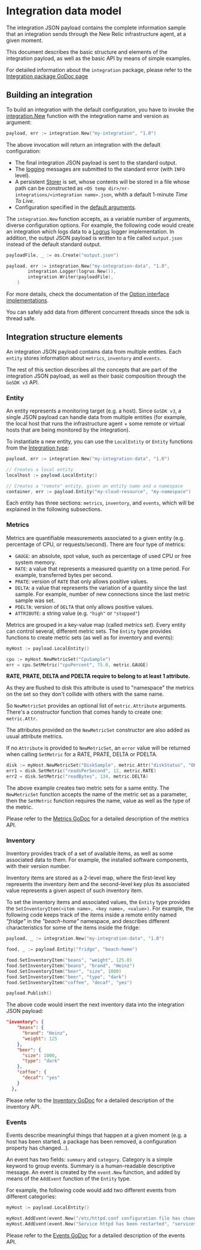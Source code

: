 # Integration data model

The integration JSON payload contains the complete information sample that an integration sends through the New Relic
infrastructure agent, at a given moment.

This document describes the basic structure and elements of the integration payload, as well as the basic API by means
of simple examples.

For detailed information about the `integration` package, please refer to the
[Integration package GoDoc page](https://godoc.org/github.com/newrelic/infra-integrations-sdk/integration)

## Building an integration

To build an integration with the default configuration, you have to invoke the
[integration.New](https://godoc.org/github.com/newrelic/infra-integrations-sdk/integration#New) function with
the integration name and version as argument:

```go
payload, err := integration.New("my-integration", "1.0")
```

The above invocation will return an integration with the default configuration:

* The final integration JSON payload is sent to the standard output.
* The [logging](log.md) messages are submitted to the standard error (with `INFO` level).
* A persistent [Storer](persist.md) is set, whose contents will be stored in a file whose path can be constructed as
  `<OS temp dir>/nr-integrations/<integration name>.json`, whith a default 1-minute _Time To Live_.
* Configuration specified in the [default arguments](args.md).

The `integration.New` function accepts, as a variable number of arguments, diverse configuration options. For example,
the following code would create an integration which logs data to a [Logrus](https://github.com/sirupsen/logrus)
logger implementation. In addition, the
output JSON payload is written to a file called `output.json` instead of the default standard output.

```go
payloadFile, _ := os.Create("output.json")

payload, err := integration.New("my-integration-data", "1.0",
        integration.Logger(logrus.New()),
        integration.Writer(payloadFile),
    )
```

For more details, check the documentation of the
[Option interface implementations](https://godoc.org/github.com/newrelic/infra-integrations-sdk/integration#Option).

You can safely add data from different concurrent threads since the sdk is thread safe.

## Integration structure elements

An integration JSON payload contains data from multiple entities. Each `entity` stores information about `metrics`,
`inventory` and `events`.

The rest of this section describes all the concepts that are part of the integration JSON payload, as well as their
basic composition through the `GoSDK v3` API.

### Entity

An entity represents a monitoring target (e.g. a host). Since `GoSDK v3`, a single JSON payload can handle data from
multiple entities (for example, the local host that runs the infrastructure agent + some remote or virtual hosts that
are being monitored by the integration).

To instantiate a new entity, you can use the `LocalEntity` or `Entity` functions from the 
[Integration type](https://godoc.org/github.com/newrelic/infra-integrations-sdk/integration#Integration):

```go
payload, err := integration.New("my-integration-data", "1.0")

// Creates a local entity
localhost := payload.LocalEntity()

// Creates a "remote" entity, given an entity name and a namespace
container, err := payload.Entity("my-cloud-resource", "my-namespace")
```

Each entity has three sections: `metrics`, `inventory`, and `events`, which will be explained in the following
subsections.

### Metrics

Metrics are quantifiable measurements associated to a given entity (e.g. percentage of CPU, or requests/second). There
are four type of metrics:

* `GAUGE`: an absolute, spot value, such as percentage of used CPU or free system memory.
* `RATE`: a value that represents a measured quantity on a time period. For example, transferred bytes per second.
* `PRATE`: version of `RATE` that only allows positive values.
* `DELTA`: a value that represents the variation of a quantity since the last sample. For example, number of new
  connections since the last metric sample was set.
* `PDELTA`: version of `DELTA` that only allows positive values.
* `ATTRIBUTE`: a string value (e.g. `"high"` or `"stopped"`)

Metrics are grouped in a key-value map (called _metrics set_). Every entity can control several, different metric sets.
The `Entity` type provides functions to create metric sets (as well as for inventory and events):

```go
myHost := payload.LocalEntity()

cpu := myHost.NewMetricSet("CpuSample")
err = cpu.SetMetric("cpuPercent", 75.0, metric.GAUGE)
```

**RATE, PRATE, DELTA and PDELTA require to belong to at least 1 attribute.**

As they are flushed to disk this attribute is used to "namespace" the metrics on the set so they don't collide with others with the same name.

So `NewMetricSet` provides an optional list of `metric.Attribute` arguments. There's a constructor function that comes handy to create one: `metric.Attr`.

The attributes provided on the `NewMetricSet` constructor are also added as usual attribute metrics.

If no `Attribute` is provided to `NewMetricSet`, an `error` value will be returned when calling `SetMetric` for a RATE, PRATE, DELTA or PDELTA.

```go
disk := myHost.NewMetricSet("DiskSample", metric.Attr("diskStatus", "OK"))
err1 = disk.SetMetric("readsPerSecond", 12, metric.RATE)
err2 = disk.SetMetric("readBytes", 134, metric.DELTA)
```

The above example creates two metric sets for a same entity. The `NewMetricSet` function accepts the name of the
metric set as a parameter, then the `SetMetric` function requires the name, value as well as the type of the metric.

Please refer to the [Metrics GoDoc](https://godoc.org/github.com/newrelic/infra-integrations-sdk/data/metric) for a
detailed description of the metrics API.

### Inventory

Inventory provides track of a set of available items, as well as some associated data to them. For example, the
installed software components, with their version number.

Inventory items are stored as a 2-level map, where the first-level key represents the inventory item and the 
second-level key plus its associated value represents a given aspect of such inventory item.

To set the inventory items and associated values, the `Entity` type provides the
`SetInventoryItem(<item name>, <key name>, <value>)`. For example, the following code keeps track of the items inside
a remote entity named _"fridge"_ in the _"beach-home"_ namespace, and describes different characteristics for some
of the items inside the fridge:

```go
payload, _ := integration.New("my-integration-data", "1.0")

food, _ := payload.Entity("fridge", "beach-home")

food.SetInventoryItem("beans", "weight", 125.0)
food.SetInventoryItem("beans", "brand", "Heinz")
food.SetInventoryItem("beer", "size", 1000)
food.SetInventoryItem("beer", "type", "dark")
food.SetInventoryItem("coffee", "decaf", "yes")

payload.Publish()
``` 

The above code would insert the next inventory data into the integration JSON payload:

```json
"inventory": {
    "beans": {
      "brand": "Heinz",
      "weight": 125
    },
    "beer": {
      "size": 1000,
      "type": "dark"
    },
    "coffee": {
      "decaf": "yes"
    }
  },
```

Please refer to the [Inventory GoDoc](https://godoc.org/github.com/newrelic/infra-integrations-sdk/data/inventory) for a
detailed description of the inventory API.

### Events

Events describe meaningful things that happen at a given moment (e.g. a host has been started, a package has been
removed, a configuration property has changed...).

An event has two fields: `summary` and `category`. Category is a simple keyword to group events. Summary is a
human-readable descriptive message. An event is created by the `event.New` function, and added by means of the
`AddEvent` function of the `Entity` type.

For example, the following code would add two different events from different categories:

```go
myHost := payload.LocalEntity()

myHost.AddEvent(event.New("/etc/httpd.conf configuration file has changed", "config"))
myHost.AddEvent(event.New("Service httpd has been restarted", "services"))
```

Please refer to the [Events GoDoc](https://godoc.org/github.com/newrelic/infra-integrations-sdk/data/event) for a
detailed description of the events API.

